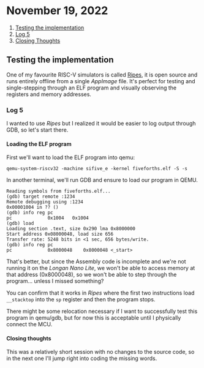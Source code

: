 # November 19, 2022

1. [Testing the implementation](#testing-the-implementation)
2. [Log 5](#log-5)
3. [Closing Thoughts](#closing-thoughts)

## Testing the implementation

One of my favourite RISC-V simulators is called [Ripes](https://github.com/mortbopet/Ripes), it is open source and runs entirely offline from a single _AppImage_ file. It's perfect for testing and single-stepping through an ELF program and visually observing the registers and memory addresses.

### Log 5

I wanted to use _Ripes_ but I realized it would be easier to log output through GDB, so let's start there.

#### Loading the ELF program

First we'll want to load the ELF program into qemu:

```
qemu-system-riscv32 -machine sifive_e -kernel fiveforths.elf -S -s
```

In another terminal, we'll run GDB and ensure to load our program in QEMU.

```
Reading symbols from fiveforths.elf...
(gdb) target remote :1234
Remote debugging using :1234
0x00001004 in ?? ()
(gdb) info reg pc
pc             0x1004	0x1004
(gdb) load
Loading section .text, size 0x290 lma 0x8000000
Start address 0x08000048, load size 656
Transfer rate: 5248 bits in <1 sec, 656 bytes/write.
(gdb) info reg pc
pc             0x8000048	0x8000048 <_start>
```

That's better, but since the Assembly code is incomplete and we're not running it on the _Longan Nano Lite_, we won't be able to access memory at that address (0x8000048), so we won't be able to step through the program... unless I missed something?

You can confirm that it works in _Ripes_ where the first two instructions load `__stacktop` into the `sp` register and then the program stops.

There might be some relocation necessary if I want to successfully test this program in qemu/gdb, but for now this is acceptable until I physically connect the MCU.

#### Closing thoughts

This was a relatively short session with no changes to the source code, so in the next one I'll jump right into coding the missing words.
